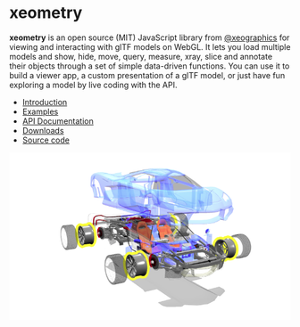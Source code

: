 # xeometry

**xeometry** is an open source \(MIT\) JavaScript library from [@xeographics](https://twitter.com/xeographics) for viewing and interacting with glTF models on WebGL. It lets you load multiple models and show, hide, move, query, measure, xray, slice and annotate their objects through a set of simple data-driven functions. You can use it to build a viewer app, a custom presentation of a glTF model, or just have fun exploring a model by live coding with the API.

* [Introduction](introduction.html)
* [Examples](http://xeolabs.com/xeometry/examples)
* [API Documentation](http://xeolabs.com/xeometry/docs)
* [Downloads](https://github.com/xeolabs/xeometry/releases)
* [Source code](https://github.com/xeolabs/xeometry)

![](/assets/car.png)

